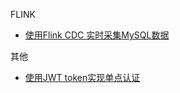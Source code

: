 <!-- docs/_sidebar.md -->

FLINK

* [使用Flink CDC 实时采集MySQL数据](./flink/flink-cdc.md)

其他

* [使用JWT token实现单点认证](./other/jwt.md)
